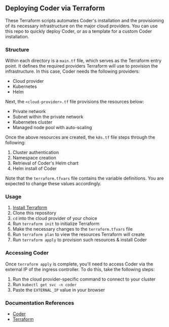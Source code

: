 ## Deploying Coder via Terraform

These Terraform scripts automates Coder's installation and the provisioning of its necessary infrastructure on the major cloud providers.
You can use this repo to quickly deploy Coder, or as a template for a custom Coder installation.

### Structure

Within each directory is a `main.tf` file, which serves as the Terraform entry point.
It defines the required providers Terraform will use to provision the infrastructure.
In this case, Coder needs the following providers:

- Cloud provider
- Kubernetes
- Helm

Next, the `<cloud-provider>.tf` file provisions the resources below:

- Private network
- Subnet within the private network
- Kubernetes cluster
- Managed node pool with auto-scaling

Once the above resources are created, the `k8s.tf` file steps through the following:

1. Cluster authentication
1. Namespace creation
1. Retrieval of Coder's Helm chart
1. Helm install of Coder

Note that the `terraform.tfvars` file contains the variable definitions.
You are expected to change these values accordingly.

### Usage

1. [Install Terraform](https://www.terraform.io/downloads.html)
1. Clone this repository
1. `cd` into the cloud provider of your choice
1. Run `terraform init` to initialize Terraform
1. Make the necessary changes to the `terraform.tfvars` file
1. Run `terraform plan` to view the resources Terraform will create
1. Run `terraform apply` to provision such resources & install Coder

### Accessing Coder

Once `terraform apply` is complete, you'll need to access Coder via the external IP of the ingress controller.
To do this, take the following steps:

1. Run the cloud provider-specific command to connect to your cluster
1. Run `kubectl get svc -n coder`
1. Paste the `EXTERNAL_IP` value in your browser

### Documentation References

- [Coder](https://coder.com/docs/coder/latest)
- [Terraform](https://www.terraform.io/intro/index.html)
